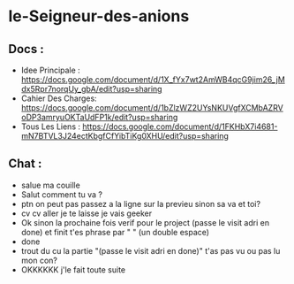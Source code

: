 # le-Seigneur-des-anions


## Docs :

- Idee Principale   : https://docs.google.com/document/d/1X_fYx7wt2AmWB4qcG9jim26_jMdx5Rpr7norqUy_gbA/edit?usp=sharing
- Cahier Des Charges: https://docs.google.com/document/d/1bZlzWZ2UYsNKUVgfXCMbAZRVoDP3amryuOKTaUdFP1k/edit?usp=sharing
- Tous Les Liens    : https://docs.google.com/document/d/1FKHbX7i4681-mN7BTVL3J24ectKbgfCfYibTiKg0XHU/edit?usp=sharing

## Chat :

- salue ma couille
- Salut comment tu va ?  
- ptn on peut pas passez a la ligne sur la previeu sinon sa va et toi?  
- cv cv aller je te laisse je vais geeker  
- Ok sinon la prochaine fois verif pour le project (passe le visit adri en done) et finit t'es phrase par "  " (un double espace)  
- done  
- trout du cu la partie "(passe le visit adri en done)" t'as pas vu ou pas lu mon con?
- OKKKKKK j'le fait toute suite
